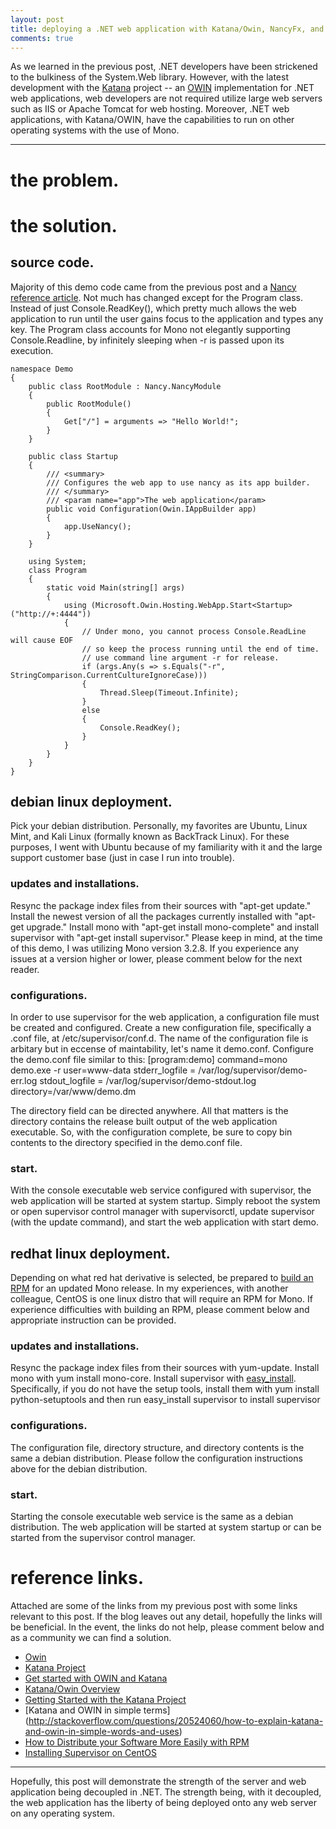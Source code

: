 ```yaml
---
layout: post
title: deploying a .NET web application with Katana/Owin, NancyFx, and Mono for linux distributions.
comments: true
---
```


As we learned in the previous post, .NET developers have been strickened to the bulkiness of the System.Web library.
However, with the latest development with the [Katana](http://katanaproject.codeplex.com/) project -- an [OWIN](http://owin.org) implementation for .NET web applications, web developers are not required utilize large web servers such as IIS or Apache Tomcat for web hosting.
Moreover, .NET web applications, with Katana/OWIN, have the capabilities to run on other operating systems with the use of Mono.

-----

# the problem.

# the solution.

## source code.
Majority of this demo code came from the previous post and a [Nancy reference article](https://github.com/NancyFx/Nancy/wiki/Hosting-Nancy-with-Nginx-on-Ubuntu).
Not much has changed except for the Program class.
Instead of just Console.ReadKey(), which pretty much allows the web application to run until the user gains focus to the application and types any key.
The Program class accounts for Mono not elegantly supporting Console.Readline, by infinitely sleeping when -r is passed upon its execution.

	namespace Demo
	{
		public class RootModule : Nancy.NancyModule
		{
			public RootModule()
			{
				Get["/"] = arguments => "Hello World!";
			}
		}
		
		public class Startup
		{
			/// <summary>
			/// Configures the web app to use nancy as its app builder.
			/// </summary>
			/// <param name="app">The web application</param>
			public void Configuration(Owin.IAppBuilder app)
			{
				app.UseNancy();
			}
		}
		
		using System;	
		class Program
		{
			static void Main(string[] args)
			{
				using (Microsoft.Owin.Hosting.WebApp.Start<Startup>("http://+:4444"))
				{
					// Under mono, you cannot process Console.ReadLine will cause EOF
					// so keep the process running until the end of time.
					// use command line argument -r for release.
					if (args.Any(s => s.Equals("-r", StringComparison.CurrentCultureIgnoreCase)))
					{
						Thread.Sleep(Timeout.Infinite);
					}
					else 
					{
						Console.ReadKey();
					}                
				}
			}
		}
	}
	
## debian linux deployment.
Pick your debian distribution.
Personally, my favorites are Ubuntu, Linux Mint, and Kali Linux (formally known as BackTrack Linux).
For these purposes, I went with Ubuntu because of my familiarity with it and the large support customer base (just in case I run into trouble).

### updates and installations.
Resync the package index files from their sources with "apt-get update."
Install the newest version of all the packages currently installed with "apt-get upgrade."
Install mono with "apt-get install mono-complete" and install supervisor with "apt-get install supervisor."
Please keep in mind, at the time of this demo, I was utilizing Mono version 3.2.8.
If you experience any issues at a version higher or lower, please comment below for the next reader.

### configurations.
In order to use supervisor for the web application, a configuration file must be created and configured.
Create a new configuration file, specifically a .conf file, at /etc/supervisor/conf.d.
The name of the configuration file is arbitary but in eccense of maintability, let's name it demo.conf.
Configure the demo.conf file similar to this:
	[program:demo]
	command=mono demo.exe -r
	user=www-data
	stderr_logfile = /var/log/supervisor/demo-err.log
	stdout_logfile = /var/log/supervisor/demo-stdout.log
	directory=/var/www/demo.dm

The directory field can be directed anywhere.
All that matters is the directory contains the release built output of the web application executable.
So, with the configuration complete, be sure to copy bin contents to the directory specified in the demo.conf file.

### start.
With the console executable web service configured with supervisor, the web application will be started at system startup.
Simply reboot the system or open supervisor control manager with supervisorctl, update supervisor (with the update command), and start the web application with start demo.

## redhat linux deployment.
Depending on what red hat derivative is selected, be prepared to [build an RPM](http://www.rpm.org/max-rpm/ch-rpm-build.html) for an updated Mono release.
In my experiences, with another colleague, CentOS is one linux distro that will require an RPM for Mono.
If experience difficulties with building an RPM, please comment below and appropriate instruction can be provided.

### updates and installations.
Resync the package index files from their sources with yum-update.
Install mono with yum install mono-core.
Install supervisor with [easy_install](http://supervisord.org/installing.html#installing-to-a-system-with-internet-access).
Specifically, if you do not have the setup tools, install them with yum install python-setuptools and then run easy_install supervisor to install supervisor

### configurations.
The configuration file, directory structure, and directory contents is the same a debian distribution.
Please follow the configuration instructions above for the debian distribution.

### start.
Starting the console executable web service is the same as a debian distribution.
The web application will be started at system startup or can be started from the supervisor control manager.

# reference links.
Attached are some of the links from my previous post with some links relevant to this post.
If the blog leaves out any detail, hopefully the links will be beneficial.
In the event, the links do not help, please comment below and as a community we can find a solution.

* [Owin](http://owin.org/)
* [Katana Project](http://katanaproject.codeplex.com/)
* [Get started with OWIN and Katana](http://www.asp.net/aspnet/overview/owin-and-katana/getting-started-with-owin-and-katana)
* [Katana/Owin Overview](http://www.asp.net/aspnet/overview/owin-and-katana)
* [Getting Started with the Katana Project](http://msdn.microsoft.com/en-us/magazine/dn451439.aspx)
* [Katana and OWIN in simple terms] (http://stackoverflow.com/questions/20524060/how-to-explain-katana-and-owin-in-simple-words-and-uses)
* [How to Distribute your Software More Easily with RPM](http://www.rpm.org/max-rpm/p5208.html)
* [Installing Supervisor on CentOS](http://www.alphadevx.com/a/455-Installing-Supervisor-and-Superlance-on-CentOS)
-----

Hopefully, this post will demonstrate the strength of the server and web application being decoupled in .NET.
The strength being, with it decoupled, the web application has the liberty of being deployed onto any web server on any operating system.